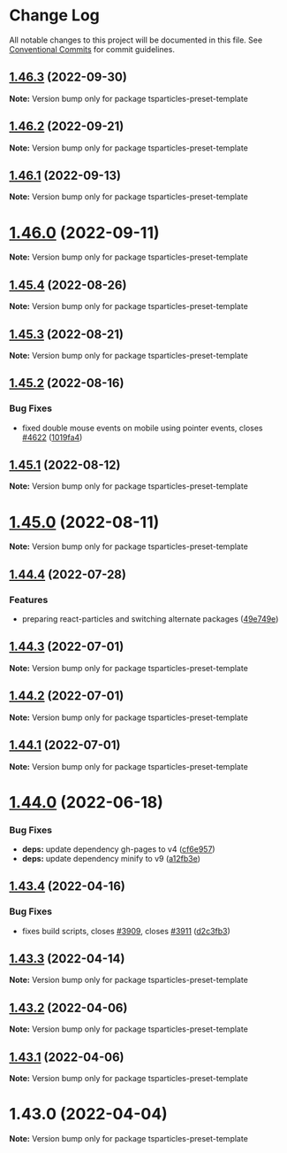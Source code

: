 # Change Log

All notable changes to this project will be documented in this file.
See [Conventional Commits](https://conventionalcommits.org) for commit guidelines.

## [1.46.3](https://github.com/tsparticles/preset-template/compare/tsparticles-preset-template@1.46.2...tsparticles-preset-template@1.46.3) (2022-09-30)

**Note:** Version bump only for package tsparticles-preset-template





## [1.46.2](https://github.com/tsparticles/preset-template/compare/tsparticles-preset-template@1.46.1...tsparticles-preset-template@1.46.2) (2022-09-21)

**Note:** Version bump only for package tsparticles-preset-template





## [1.46.1](https://github.com/tsparticles/preset-template/compare/tsparticles-preset-template@1.46.0...tsparticles-preset-template@1.46.1) (2022-09-13)

**Note:** Version bump only for package tsparticles-preset-template





# [1.46.0](https://github.com/tsparticles/preset-template/compare/tsparticles-preset-template@1.45.4...tsparticles-preset-template@1.46.0) (2022-09-11)

**Note:** Version bump only for package tsparticles-preset-template





## [1.45.4](https://github.com/tsparticles/preset-template/compare/tsparticles-preset-template@1.45.2...tsparticles-preset-template@1.45.4) (2022-08-26)

**Note:** Version bump only for package tsparticles-preset-template





## [1.45.3](https://github.com/tsparticles/preset-template/compare/tsparticles-preset-template@1.45.2...tsparticles-preset-template@1.45.3) (2022-08-21)

**Note:** Version bump only for package tsparticles-preset-template





## [1.45.2](https://github.com/tsparticles/preset-template/compare/tsparticles-preset-template@1.45.1...tsparticles-preset-template@1.45.2) (2022-08-16)


### Bug Fixes

* fixed double mouse events on mobile using pointer events, closes [#4622](https://github.com/tsparticles/preset-template/issues/4622) ([1019fa4](https://github.com/tsparticles/preset-template/commit/1019fa431f8a43cbd45d6adeb5adf94433e6e04b))





## [1.45.1](https://github.com/tsparticles/preset-template/compare/tsparticles-preset-template@1.45.0...tsparticles-preset-template@1.45.1) (2022-08-12)

**Note:** Version bump only for package tsparticles-preset-template





# [1.45.0](https://github.com/tsparticles/preset-template/compare/tsparticles-preset-template@1.44.4...tsparticles-preset-template@1.45.0) (2022-08-11)

**Note:** Version bump only for package tsparticles-preset-template





## [1.44.4](https://github.com/tsparticles/preset-template/compare/tsparticles-preset-template@1.44.3...tsparticles-preset-template@1.44.4) (2022-07-28)


### Features

* preparing react-particles and switching alternate packages ([49e749e](https://github.com/tsparticles/preset-template/commit/49e749e90e076f0cb22eefe0f3399102f5b9fb35))





## [1.44.3](https://github.com/tsparticles/preset-template/compare/tsparticles-preset-template@1.44.2...tsparticles-preset-template@1.44.3) (2022-07-01)

**Note:** Version bump only for package tsparticles-preset-template





## [1.44.2](https://github.com/tsparticles/preset-template/compare/tsparticles-preset-template@1.44.1...tsparticles-preset-template@1.44.2) (2022-07-01)

**Note:** Version bump only for package tsparticles-preset-template





## [1.44.1](https://github.com/tsparticles/preset-template/compare/tsparticles-preset-template@1.44.0...tsparticles-preset-template@1.44.1) (2022-07-01)

**Note:** Version bump only for package tsparticles-preset-template





# [1.44.0](https://github.com/tsparticles/preset-template/compare/tsparticles-preset-template@1.43.4...tsparticles-preset-template@1.44.0) (2022-06-18)


### Bug Fixes

* **deps:** update dependency gh-pages to v4 ([cf6e957](https://github.com/tsparticles/preset-template/commit/cf6e9577132afcec26410f7321fcf5ffcfb05930))
* **deps:** update dependency minify to v9 ([a12fb3e](https://github.com/tsparticles/preset-template/commit/a12fb3e6f2a94677b4be32ebc69a17b085d2f3d2))





## [1.43.4](https://github.com/tsparticles/preset-template/compare/tsparticles-preset-template@1.43.3...tsparticles-preset-template@1.43.4) (2022-04-16)


### Bug Fixes

* fixes build scripts, closes [#3909](https://github.com/tsparticles/preset-template/issues/3909), closes [#3911](https://github.com/tsparticles/preset-template/issues/3911) ([d2c3fb3](https://github.com/tsparticles/preset-template/commit/d2c3fb33ff9c9d529f2609f89c63cb6e1e61ecda))





## [1.43.3](https://github.com/tsparticles/preset-template/compare/tsparticles-preset-template@1.43.2...tsparticles-preset-template@1.43.3) (2022-04-14)

**Note:** Version bump only for package tsparticles-preset-template





## [1.43.2](https://github.com/tsparticles/preset-template/compare/tsparticles-preset-template@1.43.1...tsparticles-preset-template@1.43.2) (2022-04-06)

**Note:** Version bump only for package tsparticles-preset-template





## [1.43.1](https://github.com/tsparticles/preset-template/compare/tsparticles-preset-template@1.43.0...tsparticles-preset-template@1.43.1) (2022-04-06)

**Note:** Version bump only for package tsparticles-preset-template





# 1.43.0 (2022-04-04)

**Note:** Version bump only for package tsparticles-preset-template

